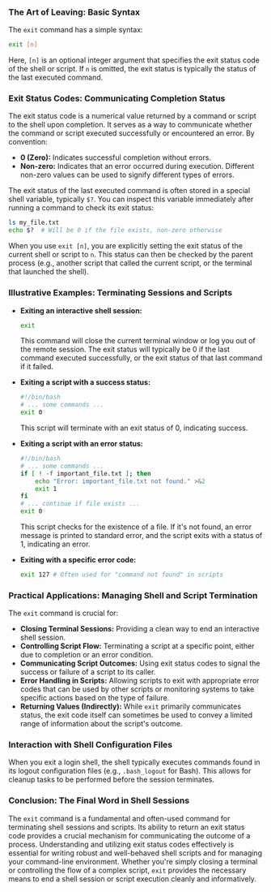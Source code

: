 ### The Art of Leaving: Basic Syntax

The `exit` command has a simple syntax:

```bash
exit [n]
```

Here, `[n]` is an optional integer argument that specifies the exit status code of the shell or script. If `n` is omitted, the exit status is typically the status of the last executed command.

### Exit Status Codes: Communicating Completion Status

The exit status code is a numerical value returned by a command or script to the shell upon completion. It serves as a way to communicate whether the command or script executed successfully or encountered an error. By convention:

- **0 (Zero):** Indicates successful completion without errors.
- **Non-zero:** Indicates that an error occurred during execution. Different non-zero values can be used to signify different types of errors.

The exit status of the last executed command is often stored in a special shell variable, typically `$?`. You can inspect this variable immediately after running a command to check its exit status:

```bash
ls my_file.txt
echo $?  # Will be 0 if the file exists, non-zero otherwise
```

When you use `exit [n]`, you are explicitly setting the exit status of the current shell or script to `n`. This status can then be checked by the parent process (e.g., another script that called the current script, or the terminal that launched the shell).

### Illustrative Examples: Terminating Sessions and Scripts

- **Exiting an interactive shell session:**

  ```bash
  exit
  ```

  This command will close the current terminal window or log you out of the remote session. The exit status will typically be 0 if the last command executed successfully, or the exit status of that last command if it failed.

- **Exiting a script with a success status:**

  ```bash
  #!/bin/bash
  # ... some commands ...
  exit 0
  ```

  This script will terminate with an exit status of 0, indicating success.

- **Exiting a script with an error status:**

  ```bash
  #!/bin/bash
  # ... some commands ...
  if [ ! -f important_file.txt ]; then
      echo "Error: important_file.txt not found." >&2
      exit 1
  fi
  # ... continue if file exists ...
  exit 0
  ```

  This script checks for the existence of a file. If it's not found, an error message is printed to standard error, and the script exits with a status of 1, indicating an error.

- **Exiting with a specific error code:**

  ```bash
  exit 127 # Often used for "command not found" in scripts
  ```

### Practical Applications: Managing Shell and Script Termination

The `exit` command is crucial for:

- **Closing Terminal Sessions:** Providing a clean way to end an interactive shell session.
- **Controlling Script Flow:** Terminating a script at a specific point, either due to completion or an error condition.
- **Communicating Script Outcomes:** Using exit status codes to signal the success or failure of a script to its caller.
- **Error Handling in Scripts:** Allowing scripts to exit with appropriate error codes that can be used by other scripts or monitoring systems to take specific actions based on the type of failure.
- **Returning Values (Indirectly):** While `exit` primarily communicates status, the exit code itself can sometimes be used to convey a limited range of information about the script's outcome.

### Interaction with Shell Configuration Files

When you exit a login shell, the shell typically executes commands found in its logout configuration files (e.g., `.bash_logout` for Bash). This allows for cleanup tasks to be performed before the session terminates.

### Conclusion: The Final Word in Shell Sessions

The `exit` command is a fundamental and often-used command for terminating shell sessions and scripts. Its ability to return an exit status code provides a crucial mechanism for communicating the outcome of a process. Understanding and utilizing exit status codes effectively is essential for writing robust and well-behaved shell scripts and for managing your command-line environment. Whether you're simply closing a terminal or controlling the flow of a complex script, `exit` provides the necessary means to end a shell session or script execution cleanly and informatively.

